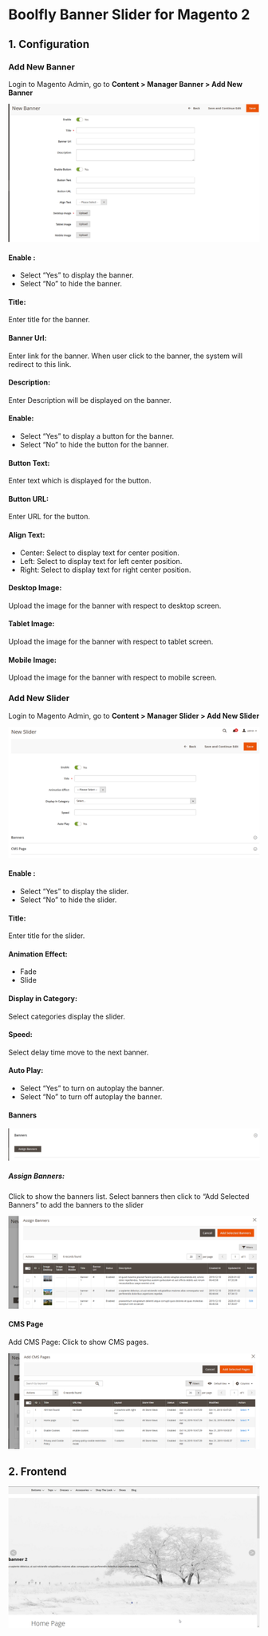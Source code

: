 # Boolfly Banner Slider for Magento 2

## 1. Configuration

### Add New Banner
Login to Magento Admin, go to **Content > Manager Banner > Add New Banner**

![New Banner](https://github.com/boolfly/wiki/blob/master/magento/magento2/images/banner-slider/banner-slider-01.png)

#### Enable : 
<ul>
  <li>Select “Yes” to display the banner.</li>
  <li>Select “No” to hide the banner.</li>
</ul>

#### Title:
Enter title for the banner.

#### Banner Url:
Enter link for the banner. When user click to the banner, the system will redirect to this link.

#### Description:
Enter Description will be displayed on the banner.

#### Enable:
<ul>
  <li>Select “Yes” to display a button for the banner.</li>
  <li>Select “No” to hide the button for the banner.</li>
</ul>

#### Button Text:
Enter text which is displayed for the button.

#### Button URL:
Enter URL for the button.

#### Align Text:
<ul>
  <li>Center: Select to display text for center position.</li>
  <li>Left: Select to display text for left center position.</li>
  <li>Right: Select to display text for right center position.</li>
</ul>

#### Desktop Image:
Upload the image for the banner with respect to desktop screen.

#### Tablet Image:
Upload the image for the banner with respect to tablet screen.

#### Mobile Image:
Upload the image for the banner with respect to mobile screen.

### Add New Slider

Login to Magento Admin, go to **Content > Manager Slider > Add New Slider**

![New Slider](https://github.com/boolfly/wiki/blob/master/magento/magento2/images/banner-slider/banner-slider-02.png)

#### Enable : 
<ul>
  <li>Select “Yes” to display the slider.</li>
  <li>Select “No” to hide the slider.</li>
</ul>

#### Title:
Enter title for the slider.

#### Animation Effect: 
<ul>
  <li>Fade</li>
  <li>Slide</li>
</ul>

#### Display in Category:
Select categories display the slider.

#### Speed:
Select delay time move to the next banner.

#### Auto Play:
<ul>
  <li>Select “Yes” to turn on autoplay the banner.</li>
  <li>Select “No” to turn off autoplay the banner.</li>
</ul>

#### Banners

![New Slider](https://github.com/boolfly/wiki/blob/master/magento/magento2/images/banner-slider/banner-slider-03.png)

##### Assign Banners:

Click to show the banners list.
Select banners then click to “Add Selected Banners” to add the banners to the slider

![Assign Banners](https://github.com/boolfly/wiki/blob/master/magento/magento2/images/banner-slider/banner-slider04.png)

#### CMS Page
Add CMS Page: Click to show CMS pages.

![Cms page](https://github.com/boolfly/wiki/blob/master/magento/magento2/images/banner-slider/banner-slider-05.png)

## 2. Frontend

![Frontend Slider](https://github.com/boolfly/wiki/blob/master/magento/magento2/images/banner-slider/banner-slider-06.png)
